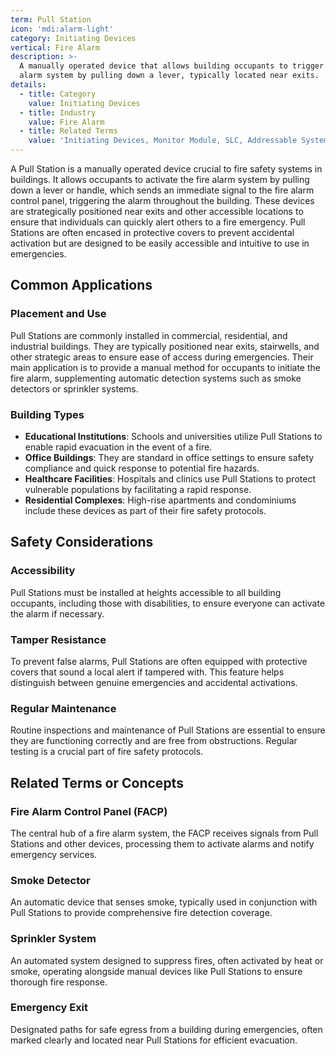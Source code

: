 ```yaml
---
term: Pull Station
icon: 'mdi:alarm-light'
category: Initiating Devices
vertical: Fire Alarm
description: >-
  A manually operated device that allows building occupants to trigger the fire
  alarm system by pulling down a lever, typically located near exits.
details:
  - title: Category
    value: Initiating Devices
  - title: Industry
    value: Fire Alarm
  - title: Related Terms
    value: 'Initiating Devices, Monitor Module, SLC, Addressable System, Zone Module'
---
```

A Pull Station is a manually operated device crucial to fire safety systems in buildings. It allows occupants to activate the fire alarm system by pulling down a lever or handle, which sends an immediate signal to the fire alarm control panel, triggering the alarm throughout the building. These devices are strategically positioned near exits and other accessible locations to ensure that individuals can quickly alert others to a fire emergency. Pull Stations are often encased in protective covers to prevent accidental activation but are designed to be easily accessible and intuitive to use in emergencies.

## Common Applications

### Placement and Use
Pull Stations are commonly installed in commercial, residential, and industrial buildings. They are typically positioned near exits, stairwells, and other strategic areas to ensure ease of access during emergencies. Their main application is to provide a manual method for occupants to initiate the fire alarm, supplementing automatic detection systems such as smoke detectors or sprinkler systems.

### Building Types
- **Educational Institutions**: Schools and universities utilize Pull Stations to enable rapid evacuation in the event of a fire.
- **Office Buildings**: They are standard in office settings to ensure safety compliance and quick response to potential fire hazards.
- **Healthcare Facilities**: Hospitals and clinics use Pull Stations to protect vulnerable populations by facilitating a rapid response.
- **Residential Complexes**: High-rise apartments and condominiums include these devices as part of their fire safety protocols.

## Safety Considerations

### Accessibility
Pull Stations must be installed at heights accessible to all building occupants, including those with disabilities, to ensure everyone can activate the alarm if necessary.

### Tamper Resistance
To prevent false alarms, Pull Stations are often equipped with protective covers that sound a local alert if tampered with. This feature helps distinguish between genuine emergencies and accidental activations.

### Regular Maintenance
Routine inspections and maintenance of Pull Stations are essential to ensure they are functioning correctly and are free from obstructions. Regular testing is a crucial part of fire safety protocols.

## Related Terms or Concepts

### Fire Alarm Control Panel (FACP)
The central hub of a fire alarm system, the FACP receives signals from Pull Stations and other devices, processing them to activate alarms and notify emergency services.

### Smoke Detector
An automatic device that senses smoke, typically used in conjunction with Pull Stations to provide comprehensive fire detection coverage.

### Sprinkler System
An automated system designed to suppress fires, often activated by heat or smoke, operating alongside manual devices like Pull Stations to ensure thorough fire response.

### Emergency Exit
Designated paths for safe egress from a building during emergencies, often marked clearly and located near Pull Stations for efficient evacuation.
